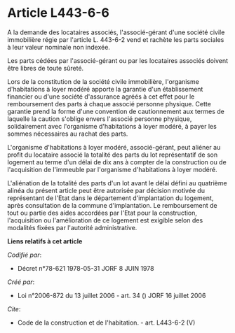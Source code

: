 # Article L443-6-6

A la demande des locataires associés, l'associé-gérant d'une société civile immobilière régie par l'article L. 443-6-2 vend
et rachète les parts sociales à leur valeur nominale non indexée. 

Les parts cédées par l'associé-gérant ou par les locataires associés doivent être libres de toute sûreté. 

Lors de la constitution de la société civile immobilière, l'organisme d'habitations à loyer modéré apporte la garantie d'un
établissement financier ou d'une société d'assurance agréés à cet effet pour le remboursement des parts à chaque associé
personne physique. Cette garantie prend la forme d'une convention de cautionnement aux termes de laquelle la caution s'oblige
envers l'associé personne physique, solidairement avec l'organisme d'habitations à loyer modéré, à payer les sommes
nécessaires au rachat des parts. 

L'organisme d'habitations à loyer modéré, associé-gérant, peut aliéner au profit du locataire associé la totalité des parts
du lot représentatif de son logement au terme d'un délai de dix ans à compter de la construction ou de l'acquisition de
l'immeuble par l'organisme d'habitations à loyer modéré. 

L'aliénation de la totalité des parts d'un lot avant le délai défini au quatrième alinéa du présent article peut être
autorisée par décision motivée du représentant de l'Etat dans le département d'implantation du logement, après consultation
de la commune d'implantation. Le remboursement de tout ou partie des aides accordées par l'Etat pour la construction,
l'acquisition ou l'amélioration de ce logement est exigible selon des modalités fixées par l'autorité administrative.

**Liens relatifs à cet article**

_Codifié par_:

  - Décret n°78-621 1978-05-31 JORF 8 JUIN 1978

_Créé par_:

  - Loi n°2006-872 du 13 juillet 2006 - art. 34 () JORF 16 juillet 2006

_Cite_:

  - Code de la construction et de l'habitation. - art. L443-6-2 (V)
